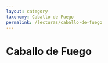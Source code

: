 ```yaml
---
layout: category
taxonomy: Caballo de Fuego
permalink: /lecturas/caballo-de-fuego
---
```

# Caballo de Fuego